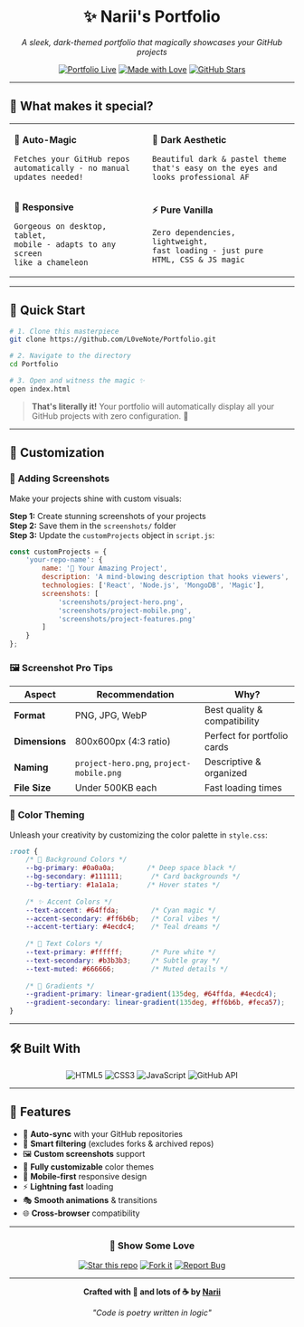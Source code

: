 <div align="center">

# ✨ Narii's Portfolio

*A sleek, dark-themed portfolio that magically showcases your GitHub projects*

[![Portfolio Live](https://img.shields.io/badge/🌐_Portfolio-Live-64ffda?style=for-the-badge&logoColor=white)](https://l0venote.github.io/Portfolio)
[![Made with Love](https://img.shields.io/badge/Made_with-💜-ff69b4?style=for-the-badge)](https://github.com/L0veNote)
[![GitHub Stars](https://img.shields.io/github/stars/L0veNote/Portfolio?style=for-the-badge&logo=github&color=ffd700)](https://github.com/L0veNote/Portfolio/stargazers)

</div>

---

## 🌟 **What makes it special?**

<table>
<tr>
<td>

**🚀 Auto-Magic**
```
Fetches your GitHub repos 
automatically - no manual 
updates needed!
```

</td>
<td>

**🎨 Dark Aesthetic**
```
Beautiful dark & pastel theme
that's easy on the eyes and
looks professional AF
```

</td>
</tr>
<tr>
<td>

**📱 Responsive**
```
Gorgeous on desktop, tablet,
mobile - adapts to any screen
like a chameleon
```

</td>
<td>

**⚡ Pure Vanilla**
```
Zero dependencies, lightweight,
fast loading - just pure
HTML, CSS & JS magic
```

</td>
</tr>
</table>

---

## 🚀 **Quick Start**

```bash
# 1. Clone this masterpiece
git clone https://github.com/L0veNote/Portfolio.git

# 2. Navigate to the directory
cd Portfolio

# 3. Open and witness the magic ✨
open index.html
```

> **That's literally it!** Your portfolio will automatically display all your GitHub projects with zero configuration. 🎉

---

## 🎨 **Customization**

### 📸 **Adding Screenshots**
Make your projects shine with custom visuals:

**Step 1:** Create stunning screenshots of your projects  
**Step 2:** Save them in the `screenshots/` folder  
**Step 3:** Update the `customProjects` object in `script.js`:

```javascript
const customProjects = {
    'your-repo-name': {
        name: '🚀 Your Amazing Project',
        description: 'A mind-blowing description that hooks viewers',
        technologies: ['React', 'Node.js', 'MongoDB', 'Magic'],
        screenshots: [
            'screenshots/project-hero.png',
            'screenshots/project-mobile.png',
            'screenshots/project-features.png'
        ]
    }
};
```

### 🖼️ **Screenshot Pro Tips**

| Aspect | Recommendation | Why? |
|--------|---------------|------|
| **Format** | PNG, JPG, WebP | Best quality & compatibility |
| **Dimensions** | 800x600px (4:3 ratio) | Perfect for portfolio cards |
| **Naming** | `project-hero.png`, `project-mobile.png` | Descriptive & organized |
| **File Size** | Under 500KB each | Fast loading times |

### 🌈 **Color Theming**
Unleash your creativity by customizing the color palette in `style.css`:

```css
:root {
    /* 🌙 Background Colors */
    --bg-primary: #0a0a0a;        /* Deep space black */
    --bg-secondary: #111111;       /* Card backgrounds */
    --bg-tertiary: #1a1a1a;       /* Hover states */
    
    /* ✨ Accent Colors */
    --text-accent: #64ffda;        /* Cyan magic */
    --accent-secondary: #ff6b6b;   /* Coral vibes */
    --accent-tertiary: #4ecdc4;    /* Teal dreams */
    
    /* 📝 Text Colors */
    --text-primary: #ffffff;       /* Pure white */
    --text-secondary: #b3b3b3;     /* Subtle gray */
    --text-muted: #666666;         /* Muted details */
    
    /* 🎨 Gradients */
    --gradient-primary: linear-gradient(135deg, #64ffda, #4ecdc4);
    --gradient-secondary: linear-gradient(135deg, #ff6b6b, #feca57);
}
```

---

## 🛠️ **Built With**

<div align="center">

![HTML5](https://img.shields.io/badge/HTML5-E34F26?style=for-the-badge&logo=html5&logoColor=white)
![CSS3](https://img.shields.io/badge/CSS3-1572B6?style=for-the-badge&logo=css3&logoColor=white)
![JavaScript](https://img.shields.io/badge/JavaScript-F7DF1E?style=for-the-badge&logo=javascript&logoColor=black)
![GitHub API](https://img.shields.io/badge/GitHub_API-181717?style=for-the-badge&logo=github&logoColor=white)

</div>

---

## 🌟 **Features**

- 🔄 **Auto-sync** with your GitHub repositories
- 🚫 **Smart filtering** (excludes forks & archived repos)  
- 🖼️ **Custom screenshots** support
- 🎨 **Fully customizable** color themes
- 📱 **Mobile-first** responsive design
- ⚡ **Lightning fast** loading
- 🎭 **Smooth animations** & transitions
- 🌐 **Cross-browser** compatibility

---

<div align="center">

### 💫 **Show Some Love**

[![Star this repo](https://img.shields.io/badge/⭐_Star_this_repo-ffd700?style=for-the-badge&logo=github&logoColor=black)](https://github.com/L0veNote/Portfolio)
[![Fork it](https://img.shields.io/badge/🍴_Fork_it-64ffda?style=for-the-badge&logo=github&logoColor=black)](https://github.com/L0veNote/Portfolio/fork)
[![Report Bug](https://img.shields.io/badge/🐛_Report_Bug-ff6b6b?style=for-the-badge&logo=github&logoColor=white)](https://github.com/L0veNote/Portfolio/issues)

---

**Crafted with 💜 and lots of ☕ by [Narii](https://github.com/L0veNote)**

*"Code is poetry written in logic"*

</div>

